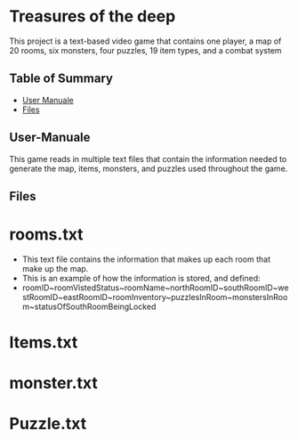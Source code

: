 # Treasures of the deep
This project is a text-based video game that contains one player, a map of 20 rooms, six monsters, four puzzles, 19 item types, and a combat system

## Table of Summary
- [User Manuale](#user-manuale)
- [Files](#files)

## User-Manuale
This game reads in multiple text files that contain the information needed to generate the map, items, monsters, and puzzles used throughout the game.

## Files

# rooms.txt
 - This text file contains the information that makes up each room that make up the map.
 - This is an example of how the information is stored, and defined:
 - roomID~roomVistedStatus~roomName~northRoomID~southRoomID~westRoomID~eastRoomID~roomInventory~puzzlesInRoom~monstersInRoom~statusOfSouthRoomBeingLocked
# Items.txt
# monster.txt
# Puzzle.txt


